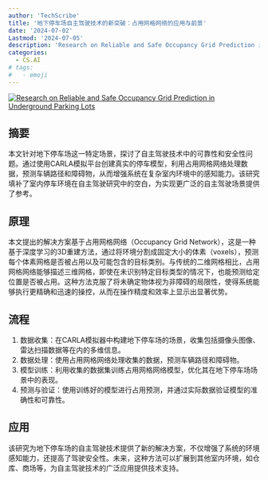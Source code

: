 ```yaml
---
author: 'TechScribe'
title: '地下停车场自主驾驶技术的新突破：占用网格网络的应用与前景'
date: '2024-07-02'
Lastmod: '2024-07-05'
description: 'Research on Reliable and Safe Occupancy Grid Prediction in Underground Parking Lots'
categories:
  - CS.AI
# tags:
#   - emoji
---
```


[![Research on Reliable and Safe Occupancy Grid Prediction in Underground Parking Lots](https://arxiv-research-1301205113.cos.ap-guangzhou.myqcloud.com/images/2407.02197v1.pdf_0.jpg)](https://arxiv.org/abs/2407.02197v1)

## 摘要

本文针对地下停车场这一特定场景，探讨了自主驾驶技术中的可靠性和安全性问题。通过使用CARLA模拟平台创建真实的停车模型，利用占用网格网络处理数据，预测车辆路径和障碍物，从而增强系统在复杂室内环境中的感知能力。该研究填补了室内停车环境在自主驾驶研究中的空白，为实现更广泛的自主驾驶场景提供了参考。<!--more-->

## 原理

本文提出的解决方案基于占用网格网络（Occupancy Grid Network），这是一种基于深度学习的3D重建方法，通过将环境分割成固定大小的体素（voxels），预测每个体素网格是否被占用以及可能包含的目标类别。与传统的二维网格相比，占用网格网络能够描述三维网格，即使在未识别特定目标类型的情况下，也能预测给定位置是否被占用。这种方法克服了将未确定物体视为非障碍的局限性，使得系统能够执行更精确和迅速的操控，从而在操作精度和效率上显示出显著优势。

## 流程

1. 数据收集：在CARLA模拟器中构建地下停车场的场景，收集包括摄像头图像、雷达扫描数据等在内的多维信息。
2. 数据处理：使用占用网格网络处理收集的数据，预测车辆路径和障碍物。
3. 模型训练：利用收集的数据集训练占用网格网络模型，优化其在地下停车场场景中的表现。
4. 预测与验证：使用训练好的模型进行占用预测，并通过实际数据验证模型的准确性和可靠性。

## 应用

该研究为地下停车场的自主驾驶技术提供了新的解决方案，不仅增强了系统的环境感知能力，还提高了驾驶安全性。未来，这种方法可以扩展到其他室内环境，如仓库、商场等，为自主驾驶技术的广泛应用提供技术支持。